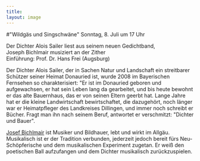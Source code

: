 ```yaml
---
title: 
layout: image
---
```


#"Wildgäs und Singschwäne" 
Sonntag, 8. Juli um 17 Uhr   
  
Der Dichter Alois Sailer liest aus seinem neuen Gedichtband,   
Joseph Bichlmair musiziert an der Zither  
Einführung: Prof. Dr. Hans Frei (Augsburg)  
   

Der Dichter Alois Sailer, der in Sachen Natur und Landschaft ein streitbarer Schützer seiner Heimat Donauried ist, wurde 2008 im Bayerischen Fernsehen so charakterisiert: "Er ist im Donauried geboren und aufgewachsen, er hat sein Leben lang da gearbeitet, und bis heute bewohnt er das alte Bauernhaus, das er von seinen Eltern geerbt hat. Lange Jahre hat er die kleine Landwirtschaft bewirtschaftet, die dazugehört, noch länger war er Heimatpfleger des Landkreises Dillingen, und immer noch schreibt er Bücher. Fragt man ihn nach seinem Beruf, antwortet er verschmitzt: "Dichter und Bauer".  
  
[Josef Bichlmair](/veranstaltungen/2018/bichlmair/) ist Musiker und Bildhauer, lebt und wirkt im Allgäu. Musikalisch ist er der Tradition verbunden, jederzeit jedoch bereit fürs Neu-Schöpferische und dem musikalischen Experiment zugetan. Er weiß den poetischen Ball aufzufangen und dem Dichter musikalisch zurückzuspielen.
